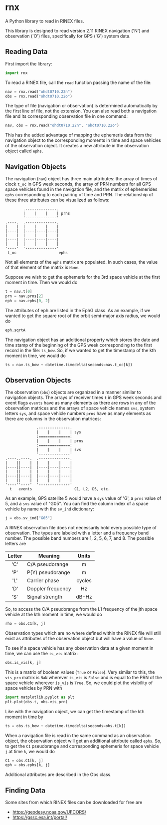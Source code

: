 # rnx

A Python library to read in RINEX files.

This library is designed to read version 2.11 RINEX navigation ('N') and
observation ('O') files, specifically for GPS ('G') system data.

Reading Data
------------
First import the library:

```python
import rnx
```

To read a RINEX file, call the `read` function passing the name of the file:

```python
nav = rnx.read("ohdt0710.22n")
obs = rnx.read("ohdt0710.22o")
```

The type of file (navigation or observation) is determined automatically by the
first line of file, not the extension.  You can also read both a navigation file
and its corresponding observation file in one command:

```python
nav, obs = rnx.read("ohdt0710.22n", "ohdt0710.22o")
```

This has the added advantage of mapping the ephemeris data from the navigation
object to the corresponding moments in time and space vehicles of the
observation object.  It creates a new attribute in the observation object called
`ephs`.

Navigation Objects
------------------
The navigation (`nav`) object has three main attributes: the array of times of
clock `t_oc` in GPS week seconds, the array of PRN numbers for all GPS space
vehicles found in the navigation file, and the matrix of ephemerides `ephs`
corresponding to each pairing of time and PRN.  The relationship of these three
attributes can be visualized as follows:

```
        .--------------.
        |    |    |    | prns
        '--------------'
.----.  .--------------.
|    |  |    |    |    |
|----|  |----|----|----|
|    |  |    |    |    |
|----|  |----|----|----|
|    |  |    |    |    |
'----'  '--------------'
 t_oc                   ephs
```

Not all elements of the `ephs` matrix are populated.  In such cases, the value
of that element of the matrix is `None`.

Suppose we wish to get the ephemeris for the 3rd space vehicle at the first
moment in time.  Then we would do

```python
t = nav.t[0]
prn = nav.prns[2]
eph = nav.ephs[0, 2]
```

The attributes of eph are listed in the EphG class.  As an example, if we wanted
to get the square root of the orbit semi-major axis radius, we would do

```python
eph.sqrtA
```

The navigation object has an additional property which stores the date and time
stamp of the beginning of the GPS week corresponding to the first record in the
file: `ts_bow`.  So, if we wanted to get the timestamp of the kth moment in
time, we would do

```python
ts = nav.ts_bow + datetime.timedelta(seconds=nav.t_oc[k])
```

Observation Objects
-------------------
The observation (`obs`) objects are organized in a manner similar to navigation
objects.  The arrays of receiver times `t` in GPS week seconds and event flags
`events` have as many elements as there are rows in any of the observation
matrices and the arrays of space vehicle names `svs`, system letters `sys`, and
space vehicle numbers `prns` have as many elements as there are columns in the
observation matrices:

```
              .--------------.
              |    |    |    | sys
              :==============:
              |    |    |    | prns
              :==============:
              |    |    |    | svs
              '--------------'
.----..----.  .--------------.
|    ||    |  |    |    |    |
|----||----|  |----|----|----|
|    ||    |  |    |    |    |
|----||----|  |----|----|----|
|    ||    |  |    |    |    |
'----''----'  '--------------'
  t   events                   C1, L2, D5, etc.
```

As an example, GPS satellite 5 would have a `sys` value of 'G', a `prns` value
of 5, and a `svs` value of "G05".  You can find the column index of a space
vehicle by name with the `sv_ind` dictionary:

```python
j = obs.sv_ind["G05"]
```

A RINEX observation file does not necessarily hold every possible type of
observation.  The types are labeled with a letter and a frequency band number.
The possible band numbers are 1, 2, 5, 6, 7, and 8.  The possible letters are

Letter | Meaning           | Units
:----: | ----------------- | :----:
 'C'   | C/A pseudorange   | m
 'P'   | P(Y) pseudorange  | m
 'L'   | Carrier phase     | cycles
 'D'   | Doppler frequency | Hz
 'S'   | Signal strength   | dB-Hz

So, to access the C/A pseudorange from the L1 frequency of the jth space vehicle
at the kth moment in time, we would do

```python
rho = obs.C1[k, j]
```

Observation types which are no where defined within the RINEX file will still
exist as attributes of the observation object but will have a value of `None`.

To see if a space vehicle has any observation data at a given moment in time,
we can use the `is_vis` matrix:

```python
obs.is_vis[k, j]
```

This is a matrix of boolean values (`True` or `False`).  Very similar to this,
the `vis_prn` matrix is `NaN` wherever `is_vis` is `False` and is equal to the
PRN of the space vehicle wherever `is_vis` is `True`.  So, we could plot the
visibility of space vehicles by PRN with

```python
import matplotlib.pyplot as plt
plt.plot(obs.t, obs.vis_prn)
```

Like with the navigation object, we can get the timestamp of the kth moment in
time by

```python
ts = obs.ts_bow + datetime.timedelta(seconds=obs.t[k])
```

When a navigation file is read in the same command as an observation object, the
observation object will get an additional attribute called `ephs`.  So, to get
the `C1` pseudorange and corresponding ephemeris for space vehicle `j` at time
`k`, we would do

```python
C1 = obs.C1[k, j]
eph = obs.ephs[k, j]
```

Additional attributes are described in the Obs class.

Finding Data
------------
Some sites from which RINEX files can be downloaded for free are

-   https://geodesy.noaa.gov/UFCORS/
-   https://gssc.esa.int/portal/
